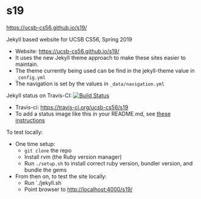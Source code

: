 # s19

<https://ucsb-cs56.github.io/s19/>

Jekyll based website for UCSB CS56, Spring 2019

* Website: <https://ucsb-cs56.github.io/s19/>
* It uses the new Jekyll theme approach to make these sites easier to maintain.
* The theme currently being used can be find in the jekyll-theme value
in `_config.yml`
* The navigation is set by the values in `_data/navigation.yml`

Jekyll status on Travis-CI: [![Build Status](https://travis-ci.org/ucsb-cs56/s19.svg?branch=master)](https://travis-ci.org/ucsb-cs56/s19)

* Travis-ci: https://travis-ci.org/ucsb-cs56/s19
* To add a status image like this in your README.md, see [these instructions](https://docs.travis-ci.com/user/status-images/)

To test locally:
* One time setup:
    * `git clone` the repo
    * Install rvm (the Ruby version manager)
    * Run `./setup.sh` to install correct ruby version, bundler version, and bundle the gems
* From then on, to test the site locally:
    * Run `./jekyll.sh
    * Point browser to <http://localhost:4000/s19/>



